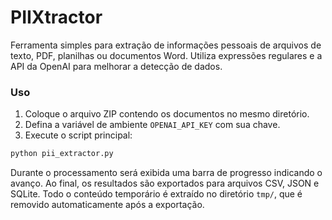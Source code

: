 # PIIXtractor

Ferramenta simples para extração de informações pessoais de arquivos de texto,
PDF, planilhas ou documentos Word. Utiliza expressões regulares e a API da
OpenAI para melhorar a detecção de dados.

### Uso

1. Coloque o arquivo ZIP contendo os documentos no mesmo diretório.
2. Defina a variável de ambiente `OPENAI_API_KEY` com sua chave.
3. Execute o script principal:

```bash
python pii_extractor.py
```

Durante o processamento será exibida uma barra de progresso indicando o avanço.
Ao final, os resultados são exportados para arquivos CSV, JSON e SQLite. Todo o
conteúdo temporário é extraído no diretório `tmp/`, que é removido
automaticamente após a exportação.
